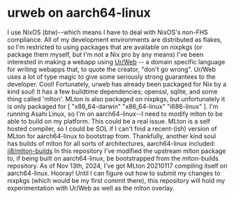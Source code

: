# urweb on aarch64-linux
I use NixOS (btw)--which means I have to deal with NixOS's non-FHS compliance. All of my development environments are distributed as flakes, so I'm restricted to using packages that are available on nixpkgs (or package them myself, but I'm not a Nix pro by any means)
I've been interested in making a webapp using [Ur/Web](http://www.impredicative.com/ur/) -- a domain specific language for writing webapps that, to quote the creator, "don't go wrong". Ur/Web uses a lot of type magic to give some seriously strong guarantees to the developer. Cool!
Fortunately, urweb has already been packaged for Nix by a kind soul! It has a few buildtime dependencies; openssl, sqlite, and some thing called 'mlton'.
MLton is also packaged on nixpkgs, but unfortunately it is only packaged for [ "x86_64-darwin" "x86_64-linux" "i686-linux" ]. I'm running Asahi Linux, so I'm on aarch64-linux--I need to modify mlton to be able to build on my platform.
This could be a real issue. MLton is a self hosted compiler, so I could be SOL if I can't find a recent-(ish) version of MLton for aarch64-linux to bootstrap from. Thankfully, another kind soul has builds of mlton for all sorts of architectures, aarch64-linux included: [ii8/mlton-builds](https://github.com/ii8/mlton-builds)
In this repository I've modified the upstream mlton package to, if being built on aarch64-linux, be bootstrapped from the mlton-builds repository. As of Nov 13th, 2024, I've got MLton 20210117 compiling itself on aarch64-linux. Hooray! 
Until I can figure out how to submit my changes to nixpkgs (which would be my first commit there), this repository will hold my experimentation with Ur/Web as well as the mlton overlay.
